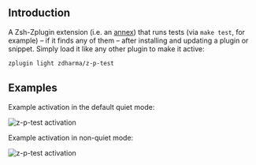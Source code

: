 ## Introduction

A Zsh-Zplugin extension (i.e. an
[annex](http://zdharma.org/zplugin/wiki/Annexes/)) that runs tests (via `make
test`, for example) – if it finds any of them  – after installing and updating
a plugin or snippet. Simply load it like any other plugin to make it active:

```zsh
zplugin light zdharma/z-p-test
```

## Examples

Example activation in the default quiet mode:

![z-p-test activation](https://raw.githubusercontent.com/zdharma/z-p-test/master/images/z-p-test-1.png)


Example activation in non-quiet mode:

![z-p-test activation](https://raw.githubusercontent.com/zdharma/z-p-test/master/images/z-p-test-2.png)

<!-- vim:set ft=markdown:tw=80: -->
